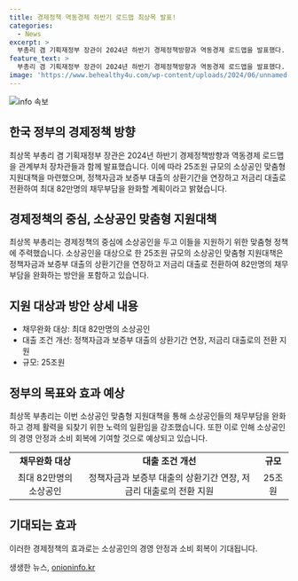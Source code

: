 ```yaml
---
title: 경제정책 역동경제 하반기 로드맵 최상목 발표!
categories:
  - News
excerpt: >
  부총리 겸 기획재정부 장관이 2024년 하반기 경제정책방향과 역동경제 로드맵을 발표했다. 약 25조원의 소상공인 맞춤형 지원대책을 마련했으며, 정책자금과 보증부 대출의 상환기간을 연장하고 저금리 대출로 전환을 지원해 약 82만명의 채무부담을 경감할 예정이다.
feature_text: >
  부총리 겸 기획재정부 장관이 2024년 하반기 경제정책방향과 역동경제 로드맵을 발표했다. 약 25조원의 소상공인 맞춤형 지원대책을 마련했으며, 정책자금과 보증부 대출의 상환기간을 연장하고 저금리 대출로 전환을 지원해 약 82만명의 채무부담을 경감할 예정이다.
image: 'https://www.behealthy4u.com/wp-content/uploads/2024/06/unnamed-file.png'
---
```


<p><img src="https://www.behealthy4u.com/wp-content/uploads/2024/06/unnamed-file.png" alt="info 속보" /></p>

<h2 data-ke-size="size26">한국 정부의 경제정책 방향</h2>

<p data-ke-size="size16">최상목 부총리 겸 기획재정부 장관은 2024년 하반기 경제정책방향과 역동경제 로드맵을 관계부처 장차관들과 함께 발표했습니다. 이에 따라 25조원 규모의 소상공인 맞춤형 지원대책을 마련했으며, 정책자금과 보증부 대출의 상환기간을 연장하고 저금리 대출로 전환하여 최대 82만명의 채무부담을 완화할 계획이라고 밝혔습니다.</p>

<h2 data-ke-size="size26">경제정책의 중심, 소상공인 맞춤형 지원대책</h2>

<p data-ke-size="size16">최상목 부총리는 경제정책의 중심에 소상공인을 두고 이들을 지원하기 위한 맞춤형 정책에 주력했습니다. 소상공인을 대상으로 한 25조원 규모의 소상공인 맞춤형 지원대책은 정책자금과 보증부 대출의 상환기간을 연장하고 저금리 대출로 전환하여 82만명의 채무부담을 완화하는 방안을 포함하고 있습니다.</p>

<h2 data-ke-size="size26">지원 대상과 방안 상세 내용</h2>

<ul>
    <li>채무완화 대상: 최대 82만명의 소상공인</li>
    <li>대출 조건 개선: 정책자금과 보증부 대출의 상환기간 연장, 저금리 대출로의 전환 지원</li>
    <li>규모: 25조원</li>
</ul>

<h2 data-ke-size="size26">정부의 목표와 효과 예상</h2>

<p data-ke-size="size16">최상목 부총리는 이번 소상공인 맞춤형 지원대책을 통해 소상공인들의 채무부담을 완화하고 경제 활력을 되찾기 위한 노력의 일환임을 강조했습니다. 또한 이로 인해 소상공인의 경영 안정과 소비 회복에 기여할 것으로 예상되고 있습니다.</p>

<table>
    <tr>
        <td style="text-align: center; height: 17px;"><b>채무완화 대상</b></td>
        <td style="text-align: center; height: 17px;"><b>대출 조건 개선</b></td>
        <td style="text-align: center; height: 17px;"><b>규모</b></td>
    </tr>
    <tr>
        <td style="text-align: center; height: 17px;">최대 82만명의 소상공인</td>
        <td style="text-align: center; height: 17px;">정책자금과 보증부 대출의 상환기간 연장, 저금리 대출로의 전환 지원</td>
        <td style="text-align: center; height: 17px;">25조원</td>
    </tr>
</table>

<h2 data-ke-size="size26">기대되는 효과</h2>

<p data-ke-size="size16">이러한 경제정책의 효과로는 소상공인의 경영 안정과 소비 회복이 기대됩니다.</p>
생생한 뉴스, <a href="https://onioninfo.kr" rel="dofollow">onioninfo.kr</a>


